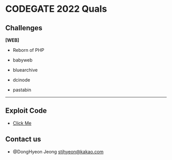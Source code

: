 # CODEGATE 2022 Quals

## Challenges

**[WEB]**

- Reborn of PHP

- babyweb

- bluearchive

- dcinode

- pastabin

---

## Exploit Code

- [Click Me](https://github.com/dhje0ng/ctf/tree/main/2022/cce2022/general/exploit)

## Contact us

- @DongHyeon Jeong [stjhyeon@kakao.com](mailto://stjhyeon@kakao.com)